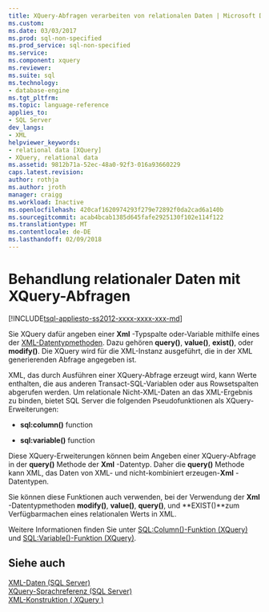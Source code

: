 ```yaml
---
title: XQuery-Abfragen verarbeiten von relationalen Daten | Microsoft Docs
ms.custom: 
ms.date: 03/03/2017
ms.prod: sql-non-specified
ms.prod_service: sql-non-specified
ms.service: 
ms.component: xquery
ms.reviewer: 
ms.suite: sql
ms.technology:
- database-engine
ms.tgt_pltfrm: 
ms.topic: language-reference
applies_to:
- SQL Server
dev_langs:
- XML
helpviewer_keywords:
- relational data [XQuery]
- XQuery, relational data
ms.assetid: 9812b71a-52ec-48a0-92f3-016a93660229
caps.latest.revision: 
author: rothja
ms.author: jroth
manager: craigg
ms.workload: Inactive
ms.openlocfilehash: 420caf1620974293f279e72892f0da2cad6a140b
ms.sourcegitcommit: acab4bcab1385d645fafe2925130f102e114f122
ms.translationtype: MT
ms.contentlocale: de-DE
ms.lasthandoff: 02/09/2018
---
```

# <a name="xqueries-handling-relational-data"></a>Behandlung relationaler Daten mit XQuery-Abfragen
[!INCLUDE[tsql-appliesto-ss2012-xxxx-xxxx-xxx-md](../includes/tsql-appliesto-ss2012-xxxx-xxxx-xxx-md.md)]

  Sie XQuery dafür angeben einer **Xml** -Typspalte oder-Variable mithilfe eines der [XML-Datentypmethoden](../t-sql/xml/xml-data-type-methods.md). Dazu gehören **query()**, **value()**, **exist()**, oder **modify()**. Die XQuery wird für die XML-Instanz ausgeführt, die in der XML generierenden Abfrage angegeben ist.  
  
 XML, das durch Ausführen einer XQuery-Abfrage erzeugt wird, kann Werte enthalten, die aus anderen Transact-SQL-Variablen oder aus Rowsetspalten abgerufen werden. Um relationale Nicht-XML-Daten an das XML-Ergebnis zu binden, bietet SQL Server die folgenden Pseudofunktionen als XQuery-Erweiterungen:  
  
-   **sql:column()** function  
  
-   **sql:variable()** function  
  
 Diese XQuery-Erweiterungen können beim Angeben einer XQuery-Abfrage in der **query()** Methode der **Xml** -Datentyp. Daher die **query()** Methode kann XML, das Daten von XML- und nicht-kombiniert erzeugen-**Xml** -Datentypen.  
  
 Sie können diese Funktionen auch verwenden, bei der Verwendung der **Xml** -Datentypmethoden **modify()**, **value()**, **query()**, und  **EXIST()**zum Verfügbarmachen eines relationalen Werts in XML.  
  
 Weitere Informationen finden Sie unter [SQL:Column()-Funktion (XQuery)](../xquery/xquery-extension-functions-sql-column.md) und [SQL:Variable()-Funktion (XQuery)](../xquery/xquery-extension-functions-sql-variable.md).  
  
## <a name="see-also"></a>Siehe auch  
 [XML-Daten &#40;SQL Server&#41;](../relational-databases/xml/xml-data-sql-server.md)   
 [XQuery-Sprachreferenz &#40;SQL Server&#41;](../xquery/xquery-language-reference-sql-server.md)   
 [XML-Konstruktion &#40; XQuery &#41;](../xquery/xml-construction-xquery.md)  
  
  
